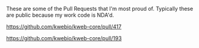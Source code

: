 
These are some of the Pull Requests that I'm most proud of. Typically these are public because my work code is NDA'd.

https://github.com/kwebio/kweb-core/pull/417

https://github.com/kwebio/kweb-core/pull/193